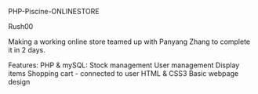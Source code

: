 PHP-Piscine-ONLINESTORE

Rush00

Making a working online store
  teamed up with Panyang Zhang to complete it in 2 days.
  
Features:
  PHP & mySQL:
     Stock management
     User management
     Display items
     Shopping cart - connected to user
  HTML & CSS3
     Basic webpage design
